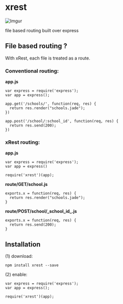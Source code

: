 xrest
=====

![Imgur](http://i.imgur.com/xfn9rwt.png)

file based routing built over express

## File based routing ?

With xRest, each file is treated as a route.


### Conventional routing:

**app.js**
    
    var express = require('express');
    var app = express();
    
    app.get('/schools/', function(req, res) {
      return res.render("schools.jade");
    })
    
    app.post('/school/:school_id', function(req, res) {
      return res.send(200);
    })
    
   
  
### xRest routing:
  
**app.js**

    var express = require('express');
    var app = express()
    
    require('xrest')(app);
    

**route/GET/school.js**

    exports.x = function(req, res) {
      return res.render("schools.jade");
    }
    

**route/POST/school/\_school_id\_.js**

    exports.x = function(req, res) {
      return res.send(200);
    }




## Installation

(1) download:

    npm install xrest --save
    
(2) enable:
    
    var express = require('express');
    var app = express();
    
    require('xrest')(app);

